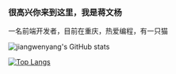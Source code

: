 ### 很高兴你来到这里，我是蒋文杨

一名前端开发者，目前在重庆，热爱编程，有一只猫

![jiangwenyang's GitHub stats](https://github-readme-stats.vercel.app/api?username=jiangwenyang&show_icons=true&theme=radical)


[![Top Langs](https://github-readme-stats.vercel.app/api/top-langs/?username=jiangwenyang&layout=compact)](https://github.com/anuraghazra/github-readme-stats)

